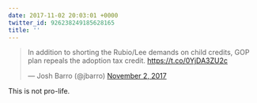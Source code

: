 ```yaml
---
date: 2017-11-02 20:03:01 +0000
twitter_id: 926238249185628165
title: ''
---
```


<blockquote class="twitter-tweet"><p lang="en" dir="ltr">In addition to shorting the Rubio/Lee demands on child credits, GOP plan repeals the adoption tax credit. <a href="https://t.co/0YjDA3ZU2c">https://t.co/0YjDA3ZU2c</a></p>&mdash; Josh Barro (@jbarro) <a href="https://twitter.com/jbarro/status/926099249724567552?ref_src=twsrc%5Etfw">November 2, 2017</a></blockquote>
<script async src="https://platform.twitter.com/widgets.js" charset="utf-8"></script>

This is not pro-life.
